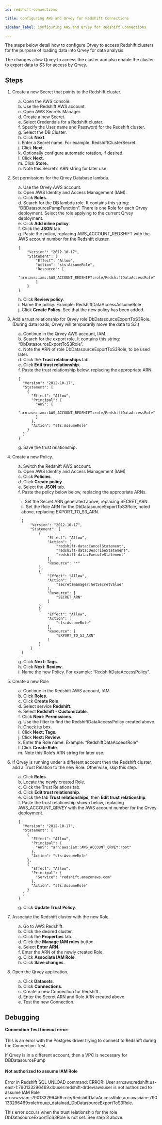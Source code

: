 ```yaml
---
id: redshift-connections

title: Configuring AWS and Qrvey for Redshift Connections

sidebar_label: Configuring AWS and Qrvey for Redshift Connections

---
```

<div style={{textAlign: "justify"}}>

The steps below detail how to configure Qrvey to access Redshift clusters for the purpose of loading data into Qrvey for data analysis.

The changes allow Qrvey to access the cluster and also enable the cluster to export data to S3 for access by Qrvey.

## Steps
1. Create a new Secret that points to the Redshift cluster.
<ul style="list-style: none; margin-left:20px;">
<li> a. Open the AWS console.</li>
<li> b. Use the Redshift AWS account.</li>
<li> c. Open AWS Secrets Manager.</li>
<li> d. Create a new Secret.</li>
<li> e. Select Credentials for a Redshift cluster.</li>
<li> f. Specify the User name and Password for the Redshift cluster.</li>
<li> g. Select the DB Cluster.</li>
<li> h. Click <b>Next</b>.</li>
<li> i. Enter a Secret name.  For example: RedshiftClusterSecret.</li>
<li> j. Click <b>Next</b>.</li>
<li> k. Optionally configure automatic rotation, if desired.</li>
<li> l. Click <b>Next</b>.</li>
<li> m. Click <b>Store</b>.</li>
<li> n. Note this Secret’s ARN string for later use.</li></ul> 

2. Set permissions for the Qrvey Database lambda.
<ul style="list-style: none; margin-left:20px;">
<li>a. Use the Qrvey AWS account.</li>
<li>b. Open AWS Identity and Access Management (IAM).</li>
<li>c. Click <b>Roles</b>.</li>
<li>d. Search for the DB lambda role.  It contains this string: “DBDatasourcePumpFunction”. There is one Role for each Qrvey deployment. Select the role applying to the current Qrvey deployment.</li>
<li>e. Click <b>Add inline policy</b>.</li>
<li>f. Click the <b>JSON</b> tab.</li>
<li>g. Paste the policy, replacing AWS_ACCOUNT_REDSHIFT with the AWS account number for the Redshift cluster.</li>

```
{
    "Version": "2012-10-17",
    "Statement": {
        "Effect": "Allow",
        "Action": "sts:AssumeRole",
        "Resource": [
            "arn:aws:iam::AWS_ACCOUNT_REDSHIFT:role/RedshiftDataAccessRole"
        ]
    }
}
```

<li>h. Click <b>Review policy</b>.</li>
<li>i. Name the policy.  Example: RedshiftDataAccessAssumeRole</li>
<li>j. Click <b>Create Policy</b>.  See that the new policy has been added.</li></ul>

3. Add a trust relationship for Qrvey role DbDatasourceExportToS3Role.  (During data loads, Qrvey will temporarily move the data to S3.) 
<ul style="list-style: none; margin-left:20px;">
<li>a. Continue in the Qrvey AWS account, IAM.</li>
<li>b. Search for the export role.  It contains this string: “DbDatasourceExportToS3Role”.</li>
<li>c. Note the ARN of role DbDatasourceExportToS3Role, to be used later.</li>
<li>d. Click the <b>Trust relationships</b> tab.</li>
<li>e. Click <b>Edit trust relationship</b>.</li>
<li>f. Paste the trust relationship below, replacing the appropriate ARN.</li>

```
{
  "Version": "2012-10-17",
  "Statement": [
    {
      "Effect": "Allow",
      "Principal": {
        "AWS": [
          "arn:aws:iam::AWS_ACCOUNT_REDSHIFT:role/RedshiftDataAccessRole"
        ]
      },
      "Action": "sts:AssumeRole"
    }
  ]
}
```

<li>g. Save the trust relationship.</li></ul>

4. Create a new Policy.
<ul style="list-style: none; margin-left:20px;">
<li>a. Switch the Redshift AWS account.</li>
<li>b. Open AWS Identity and Access Management (IAM)</li>
<li>c. Click <b>Policies</b>.</li>
<li>d. Click <b>Create policy</b>.</li>
<li>e. Select the <b>JSON</b> tab.</li>
<li>f. Paste the policy below below, replacing the appropriate ARNs.</li></ul>
<ul style="list-style: none; margin-left:30px;">
<li>i. Set the Secret ARN generated above, replacing SECRET_ARN.</li>
<li>ii. Set the Role ARN for the DbDatasourceExportToS3Role, noted above, replacing EXPORT_TO_S3_ARN.</li>

```
{
    "Version": "2012-10-17",
    "Statement": [
        {
            "Effect": "Allow",
            "Action": [
                "redshift-data:CancelStatement",
                "redshift-data:DescribeStatement",
                "redshift-data:ExecuteStatement"
            ],
            "Resource": "*"
        },
        {
            "Effect": "Allow",
            "Action": [
                "secretsmanager:GetSecretValue"
            ],
            "Resource": [
                "SECRET_ARN"
            ]
        },
        {
            "Effect": "Allow",
            "Action": [
                "sts:AssumeRole"
            ],
            "Resource": [
                "EXPORT_TO_S3_ARN"
            ]
        }
    ]
}
```
</ul>
<ul style="list-style: none; margin-left:20px;">
<li>g. Click <b>Next: Tags</b>.</li>
<li>h. Click <b>Next: Review</b>.</li>
<li>i. Name the new Policy.  For example: “RedshiftDataAccessPolicy”.</li></ul>

5. Create a new Role
<ul style="list-style: none; margin-left:20px;">
<li>a. Continue in the Redshift AWS account, IAM.</li>
<li>b. Click <b>Roles</b>.</li>
<li>c. Click <b>Create Role</b>.</li>
<li>d. Select service <b>Redshift</b>.</li>
<li>e. Select <b>Redshift - Customizable</b>.</li>
<li>f. Click <b>Next: Permissions</b>.</li>
<li>g. Use the filter to find the RedshiftDataAccessPolicy created above.</li>
<li>h. Check its box.</li>
<li>i. Click <b>Next: Tags</b>.</li>
<li>j. Click <b>Next: Review</b>.</li>
<li>k. Enter the Role name.  Example: “RedshiftDataAccessRole”</li>
<li>l. Click <b>Create Role</b>.</li>
<li>m. Note this Role’s ARN string for later use.</li></ul>

6. If Qrvey is running under a different account then the Redshift cluster, add a Trust Relation to the new Role.  Otherwise, skip this step.
<ul style="list-style: none; margin-left:20px;">
<li>a. Click <b>Roles</b>.
<li>b. Locate the newly created Role.
<li>c. Click the Trust Relations tab.
<li>d. Click <b>Edit trust relationship</b>.
<li>e. Click the tab <b>Trust relationships</b>, then <b>Edit trust relationship</b>.
<li>f. Paste the trust relationship shown below, replacing AWS_ACCOUNT_QRVEY with the AWS account number for the Qrvey deployment.

```
{
  "Version": "2012-10-17",
  "Statement": [
    {
      "Effect": "Allow",
      "Principal": {
        "AWS": "arn:aws:iam::AWS_ACCOUNT_QRVEY:root"
      },
      "Action": "sts:AssumeRole"
    },
    {
      "Effect": "Allow",
      "Principal": {
        "Service": "redshift.amazonaws.com"
      },
      "Action": "sts:AssumeRole"
    }
  ]
}
```

<li>g. Click <b>Update Trust Policy</b>.</li>
</ul>

7. Associate the Redshift cluster with the new Role.
<ul style="list-style: none; margin-left:20px;">
<li>a. Go to AWS Redshift.</li>
<li>b. Click the desired cluster.</li>
<li>c. Click the <b>Properties</b> tab.</li>
<li>d. Click the <b>Manage IAM roles</b> button.</li>
<li>e. Select <b>Enter ARN</b>.</li>
<li>f. Enter the ARN of the newly created Role.</li>
<li>g. Click <b>Associate IAM Role</b>.</li>
<li>h. Click <b>Save changes</b>.</li></ul>

8. Open the Qrvey application.
<ul style="list-style: none; margin-left:20px;">
<li>a. Click <b>Datasets</b>.</li>
<li>b. Click <b>Connections</b>.</li>
<li>c. Create a new Connection for Redshift.</li>
<li>d. Enter the Secret ARN and Role ARN created above.</li>
<li>e. Test the new Connection.</li></ul>




## Debugging

#### Connection Test timeout error:

This is an error with the Postgres driver trying to connect to Redshift during the Connection Test.

If Qrvey is in a different account, then a VPC is necessary for DBDatasourcePump

#### Not authorized to assume IAM Role

Error in Redshift SQL UNLOAD command: ERROR: User arn:aws:redshift:us-east-1:790133296469:dbuser:redshift-drdev/awsuser is not authorized to assume IAM Role arn:aws:iam::790133296469:role/RedshiftDataAccessRole,arn:aws:iam::790133296469:role/rouup_dataload_DbDatasourceExportToS3Role.

This error occurs when the trust relationship for the role DbDatasourceExportToS3Role is not set.  See step 3 above.


</div>